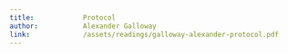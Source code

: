 ```yaml
---
title:            Protocol
author:           Alexander Galloway
link:             /assets/readings/galloway-alexander-protocol.pdf
---
```

